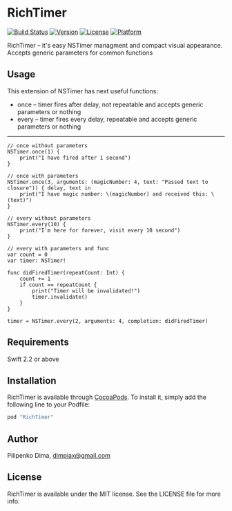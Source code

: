 # RichTimer

[![Build Status](https://travis-ci.org/dimpiax/RichTimer.svg)](http://travis-ci.org/dimpiax/RichTimer)
[![Version](https://img.shields.io/cocoapods/v/RichTimer.svg?style=flat)](http://cocoapods.org/pods/RichTimer)
[![License](https://img.shields.io/cocoapods/l/RichTimer.svg?style=flat)](http://cocoapods.org/pods/RichTimer)
[![Platform](https://img.shields.io/cocoapods/p/RichTimer.svg?style=flat)](http://cocoapods.org/pods/RichTimer)

RichTimer – it's easy NSTimer managment and compact visual appearance.
Accepts generic parameters for common functions

## Usage

This extension of NSTimer has next useful functions:
* once – timer fires after delay, not repeatable and accepts generic parameters or nothing 
* every – timer fires every delay, repeatable and accepts generic parameters or nothing 

- - - -

    // once without parameters
    NSTimer.once(1) {
        print("I have fired after 1 second")
    }

    // once with parameters
    NSTimer.once(3, arguments: (magicNumber: 4, text: "Passed text to closure")) { delay, text in
        print("I have magic number: \(magicNumber) and received this: \(text)")
    }
    
    // every without parameters
    NSTimer.every(10) {
        print("I'm here for forever, visit every 10 second")
    }

    // every with parameters and func
    var count = 0
    var timer: NSTimer!
    
    func didFiredTimer(repeatCount: Int) {
        count += 1
        if count == repeatCount {
            print("Timer will be invalidated!")
            timer.invalidate()
        }
    }
    
    timer = NSTimer.every(2, arguments: 4, completion: didFiredTimer)

## Requirements

Swift 2.2 or above

## Installation

RichTimer is available through [CocoaPods](http://cocoapods.org). To install
it, simply add the following line to your Podfile:

```ruby
pod "RichTimer"
```

## Author

Pilipenko Dima, dimpiax@gmail.com

## License

RichTimer is available under the MIT license. See the LICENSE file for more info.
